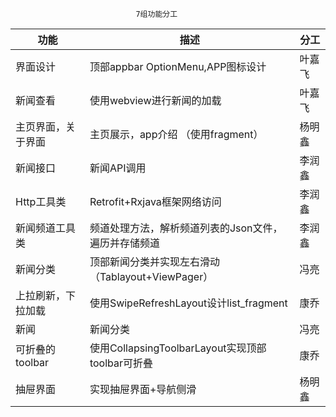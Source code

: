 
                                7组功能分工

|     功能 |描述|  分工    |
| ---- | ---- | ---- |
|   界面设计   |   顶部appbar OptionMenu,APP图标设计   |叶嘉飞|
|新闻查看|使用webview进行新闻的加载|叶嘉飞|
|主页界面，关于界面|主页展示，app介绍  （使用fragment）|    杨明鑫  |
|   新闻接口   |  新闻API调用    |   李润鑫   |
|Http工具类|   Retrofit+Rxjava框架网络访问   |李润鑫|
|新闻频道工具类|   频道处理方法，解析频道列表的Json文件，遍历并存储频道   |   李润鑫   |
|新闻分类|  顶部新闻分类并实现左右滑动（Tablayout+ViewPager）    |冯亮|
|上拉刷新，下拉加载|  使用SwipeRefreshLayout设计list_fragment    |   康乔   |
|新闻|新闻分类|   冯亮   |
|    可折叠的toolbar  |使用CollapsingToolbarLayout实现顶部toolbar可折叠|康乔|
|  抽屉界面    |实现抽屉界面+导航侧滑|    杨明鑫  |